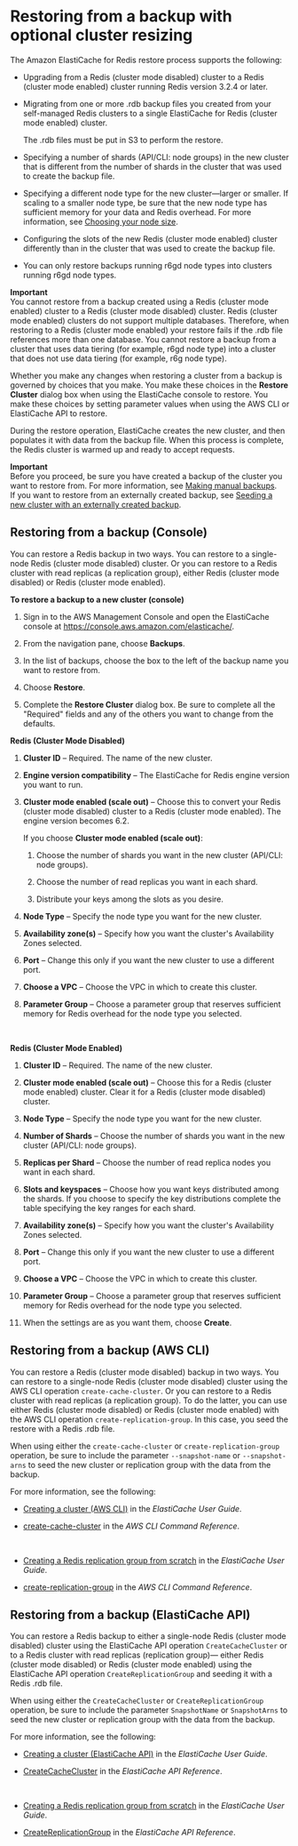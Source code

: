 # Restoring from a backup with optional cluster resizing<a name="backups-restoring"></a>

The Amazon ElastiCache for Redis restore process supports the following:
+ Upgrading from a Redis \(cluster mode disabled\) cluster to a Redis \(cluster mode enabled\) cluster running Redis version 3\.2\.4 or later\.
+ Migrating from one or more \.rdb backup files you created from your self\-managed Redis clusters to a single ElastiCache for Redis \(cluster mode enabled\) cluster\.

  The \.rdb files must be put in S3 to perform the restore\.
+ Specifying a number of shards \(API/CLI: node groups\) in the new cluster that is different from the number of shards in the cluster that was used to create the backup file\.
+ Specifying a different node type for the new cluster—larger or smaller\. If scaling to a smaller node type, be sure that the new node type has sufficient memory for your data and Redis overhead\. For more information, see [Choosing your node size](nodes-select-size.md#CacheNodes.SelectSize)\.
+ Configuring the slots of the new Redis \(cluster mode enabled\) cluster differently than in the cluster that was used to create the backup file\.
+ You can only restore backups running r6gd node types into clusters running r6gd node types\.

**Important**  
You cannot restore from a backup created using a Redis \(cluster mode enabled\) cluster to a Redis \(cluster mode disabled\) cluster\.
Redis \(cluster mode enabled\) clusters do not support multiple databases\. Therefore, when restoring to a Redis \(cluster mode enabled\) your restore fails if the \.rdb file references more than one database\.
You cannot restore a backup from a cluster that uses data tiering \(for example, r6gd node type\) into a cluster that does not use data tiering \(for example, r6g node type\)\.

Whether you make any changes when restoring a cluster from a backup is governed by choices that you make\. You make these choices in the **Restore Cluster** dialog box when using the ElastiCache console to restore\. You make these choices by setting parameter values when using the AWS CLI or ElastiCache API to restore\.

During the restore operation, ElastiCache creates the new cluster, and then populates it with data from the backup file\. When this process is complete, the Redis cluster is warmed up and ready to accept requests\.

**Important**  
Before you proceed, be sure you have created a backup of the cluster you want to restore from\. For more information, see [Making manual backups](backups-manual.md)\.   
If you want to restore from an externally created backup, see [Seeding a new cluster with an externally created backup](backups-seeding-redis.md)\.

## Restoring from a backup \(Console\)<a name="backups-restoring-CON"></a>

You can restore a Redis backup in two ways\. You can restore to a single\-node Redis \(cluster mode disabled\) cluster\. Or you can restore to a Redis cluster with read replicas \(a replication group\), either Redis \(cluster mode disabled\) or Redis \(cluster mode enabled\)\.

**To restore a backup to a new cluster \(console\)**

1. Sign in to the AWS Management Console and open the ElastiCache console at [ https://console\.aws\.amazon\.com/elasticache/](https://console.aws.amazon.com/elasticache/)\.

1. From the navigation pane, choose **Backups**\.

1. In the list of backups, choose the box to the left of the backup name you want to restore from\.

1. Choose **Restore**\.

1. Complete the **Restore Cluster** dialog box\. Be sure to complete all the "Required" fields and any of the others you want to change from the defaults\.

**Redis \(Cluster Mode Disabled\)**

   1. **Cluster ID** – Required\. The name of the new cluster\.

   1. **Engine version compatibility** – The ElastiCache for Redis engine version you want to run\.

   1. **Cluster mode enabled \(scale out\)** – Choose this to convert your Redis \(cluster mode disabled\) cluster to a Redis \(cluster mode enabled\)\. The engine version becomes 6\.2\.

      If you choose **Cluster mode enabled \(scale out\)**:

      1. Choose the number of shards you want in the new cluster \(API/CLI: node groups\)\.

      1. Choose the number of read replicas you want in each shard\.

      1. Distribute your keys among the slots as you desire\.

   1. **Node Type** – Specify the node type you want for the new cluster\.

   1. **Availability zone\(s\)** – Specify how you want the cluster's Availability Zones selected\.

   1. **Port** – Change this only if you want the new cluster to use a different port\.

   1. **Choose a VPC** – Choose the VPC in which to create this cluster\.

   1. **Parameter Group** – Choose a parameter group that reserves sufficient memory for Redis overhead for the node type you selected\.

    

**Redis \(Cluster Mode Enabled\)**

   1. **Cluster ID** – Required\. The name of the new cluster\.

   1. **Cluster mode enabled \(scale out\)** – Choose this for a Redis \(cluster mode enabled\) cluster\. Clear it for a Redis \(cluster mode disabled\) cluster\.

   1. **Node Type** – Specify the node type you want for the new cluster\.

   1. **Number of Shards** – Choose the number of shards you want in the new cluster \(API/CLI: node groups\)\.

   1. **Replicas per Shard** – Choose the number of read replica nodes you want in each shard\.

   1. **Slots and keyspaces** – Choose how you want keys distributed among the shards\. If you choose to specify the key distributions complete the table specifying the key ranges for each shard\.

   1. **Availability zone\(s\)** – Specify how you want the cluster's Availability Zones selected\.

   1. **Port** – Change this only if you want the new cluster to use a different port\.

   1. **Choose a VPC** – Choose the VPC in which to create this cluster\.

   1. **Parameter Group** – Choose a parameter group that reserves sufficient memory for Redis overhead for the node type you selected\.

1. When the settings are as you want them, choose **Create**\.

## Restoring from a backup \(AWS CLI\)<a name="backups-restoring-CLI"></a>

You can restore a Redis \(cluster mode disabled\) backup in two ways\. You can restore to a single\-node Redis \(cluster mode disabled\) cluster using the AWS CLI operation `create-cache-cluster`\. Or you can restore to a Redis cluster with read replicas \(a replication group\)\. To do the latter, you can use either Redis \(cluster mode disabled\) or Redis \(cluster mode enabled\) with the AWS CLI operation `create-replication-group`\. In this case, you seed the restore with a Redis \.rdb file\.

When using either the `create-cache-cluster` or `create-replication-group` operation, be sure to include the parameter `--snapshot-name` or `--snapshot-arns` to seed the new cluster or replication group with the data from the backup\.

For more information, see the following:
+ [Creating a cluster \(AWS CLI\)](Clusters.Create.md#Clusters.Create.CLI) in the *ElastiCache User Guide*\.
+ [create\-cache\-cluster](https://docs.aws.amazon.com/cli/latest/reference/elasticache/create-cache-cluster.html) in the *AWS CLI Command Reference*\.

   
+ [Creating a Redis replication group from scratch](Replication.CreatingReplGroup.NoExistingCluster.md) in the *ElastiCache User Guide*\.
+ [create\-replication\-group](https://docs.aws.amazon.com/cli/latest/reference/elasticache/create-replication-group.html) in the *AWS CLI Command Reference*\.

## Restoring from a backup \(ElastiCache API\)<a name="backups-restoring-API"></a>

You can restore a Redis backup to either a single\-node Redis \(cluster mode disabled\) cluster using the ElastiCache API operation `CreateCacheCluster` or to a Redis cluster with read replicas \(replication group\)— either Redis \(cluster mode disabled\) or Redis \(cluster mode enabled\) using the ElastiCache API operation `CreateReplicationGroup` and seeding it with a Redis \.rdb file\.

When using either the `CreateCacheCluster` or `CreateReplicationGroup` operation, be sure to include the parameter `SnapshotName` or `SnapshotArns` to seed the new cluster or replication group with the data from the backup\.

For more information, see the following:
+ [Creating a cluster \(ElastiCache API\)](Clusters.Create.md#Clusters.Create.API) in the *ElastiCache User Guide*\.
+ [CreateCacheCluster](https://docs.aws.amazon.com/AmazonElastiCache/latest/APIReference/API_CreateCacheCluster.html) in the *ElastiCache API Reference*\.

   
+ [Creating a Redis replication group from scratch](Replication.CreatingReplGroup.NoExistingCluster.md) in the *ElastiCache User Guide*\.
+ [CreateReplicationGroup](https://docs.aws.amazon.com/AmazonElastiCache/latest/APIReference/API_CreateReplicationGroup.html) in the *ElastiCache API Reference*\.

 